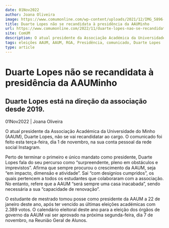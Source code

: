 ```yaml
---
date: 01Nov2022
author: Joana Oliveira
image: https://www.comumonline.com/wp-content/uploads/2021/12/IMG_5896-scaled-e1638557448476-1500x754.jpg
title: Duarte Lopes não se recandidata à presidência da AAUMinho
url: https://www.comumonline.com/2022/11/duarte-lopes-nao-se-recandidata-a-presidencia-da-aauminho/
site: ComUM
description: O atual presidente da Associação Académica da Universidade do Minho (AAUM), Duarte Lopes, não se vai recandidatar ao cargo
tags: eleições AAUM, AAUM, RGA, Presidência, comunicado, Duarte Lopes
type: article
---
```



# Duarte Lopes não se recandidata à presidência da AAUMinho

## Duarte Lopes está na direção da associação desde 2019.

01Nov2022 | Joana Oliveira

O atual presidente da Associação Académica da Universidade do Minho (AAUM), Duarte Lopes, não se vai recandidatar ao cargo. O comunicado foi feito esta terça-feira, dia 1 de novembro, na sua conta pessoal da rede social Instagram.

Perto de terminar o primeiro e único mandato como presidente, Duarte Lopes fala do seu percurso como “surpreendente, pleno em obstáculos e imprevistos”. Afirma que sempre procurou o crescimento da AAUM, seja “em impacto, dimensão e atividade”. Sai “com desígnios cumpridos”, os quais pertencem a todos os estudantes que colaboraram com a associação. No entanto, refere que a AAUM “será sempre uma casa inacabada”, sendo necessária a sua “capacidade de renovação”.

O estudante de mestrado tomou posse como presidente da AAUM a 22 de janeiro deste ano, após ter vencido as últimas eleições académicas com 2.389 votos. O calendário eleitoral deste ano para a eleição dos órgãos de governo da AAUM vai ser aprovado na próxima segunda-feira, dia 7 de novembro, na Reunião Geral de Alunos.

